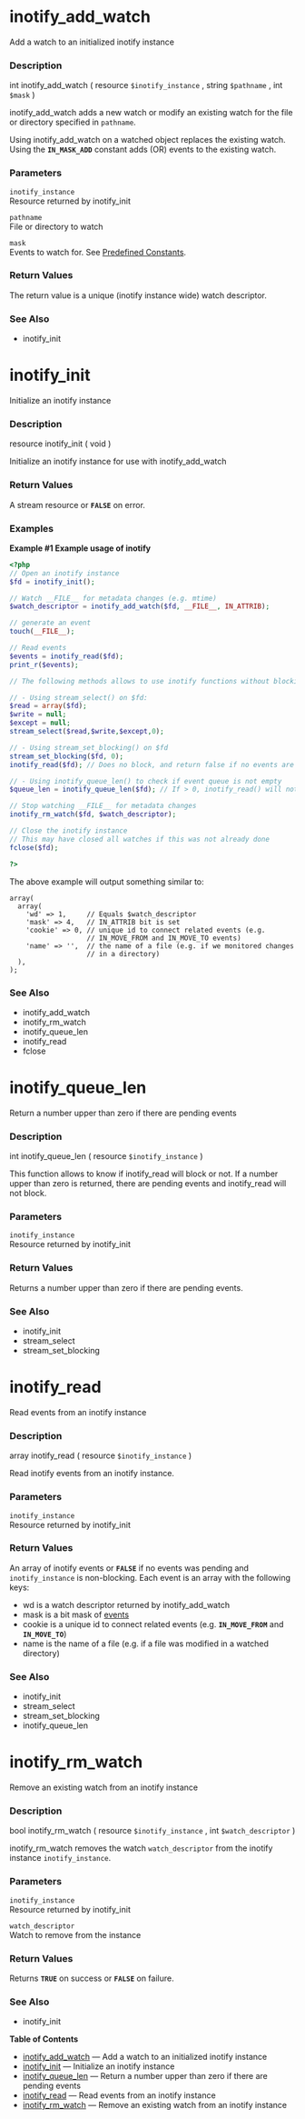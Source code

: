 inotify\_add\_watch
===================

Add a watch to an initialized inotify instance

### Description

<span class="type">int</span> <span
class="methodname">inotify\_add\_watch</span> ( <span
class="methodparam"><span class="type">resource</span>
`$inotify_instance`</span> , <span class="methodparam"><span
class="type">string</span> `$pathname`</span> , <span
class="methodparam"><span class="type">int</span> `$mask`</span> )

<span class="function">inotify\_add\_watch</span> adds a new watch or
modify an existing watch for the file or directory specified in
`pathname`.

Using <span class="function">inotify\_add\_watch</span> on a watched
object replaces the existing watch. Using the **`IN_MASK_ADD`** constant
adds (OR) events to the existing watch.

### Parameters

`inotify_instance`  
Resource returned by <span class="function">inotify\_init</span>

`pathname`  
File or directory to watch

`mask`  
Events to watch for. See
<a href="/inotify/constants.html" class="link">Predefined Constants</a>.

### Return Values

The return value is a unique (inotify instance wide) watch descriptor.

### See Also

-   <span class="function">inotify\_init</span>

inotify\_init
=============

Initialize an inotify instance

### Description

<span class="type">resource</span> <span
class="methodname">inotify\_init</span> ( <span
class="methodparam">void</span> )

Initialize an inotify instance for use with <span
class="function">inotify\_add\_watch</span>

### Return Values

A stream resource or **`FALSE`** on error.

### Examples

**Example \#1 Example usage of inotify**

``` php
<?php
// Open an inotify instance
$fd = inotify_init();

// Watch __FILE__ for metadata changes (e.g. mtime)
$watch_descriptor = inotify_add_watch($fd, __FILE__, IN_ATTRIB);

// generate an event
touch(__FILE__);

// Read events
$events = inotify_read($fd);
print_r($events);

// The following methods allows to use inotify functions without blocking on inotify_read():

// - Using stream_select() on $fd:
$read = array($fd);
$write = null;
$except = null;
stream_select($read,$write,$except,0);

// - Using stream_set_blocking() on $fd
stream_set_blocking($fd, 0);
inotify_read($fd); // Does no block, and return false if no events are pending

// - Using inotify_queue_len() to check if event queue is not empty
$queue_len = inotify_queue_len($fd); // If > 0, inotify_read() will not block

// Stop watching __FILE__ for metadata changes
inotify_rm_watch($fd, $watch_descriptor);

// Close the inotify instance
// This may have closed all watches if this was not already done
fclose($fd);

?>
```

The above example will output something similar to:

    array(
      array(
        'wd' => 1,     // Equals $watch_descriptor
        'mask' => 4,   // IN_ATTRIB bit is set
        'cookie' => 0, // unique id to connect related events (e.g. 
                       // IN_MOVE_FROM and IN_MOVE_TO events)
        'name' => '',  // the name of a file (e.g. if we monitored changes
                       // in a directory)
      ),
    );

### See Also

-   <span class="function">inotify\_add\_watch</span>
-   <span class="function">inotify\_rm\_watch</span>
-   <span class="function">inotify\_queue\_len</span>
-   <span class="function">inotify\_read</span>
-   <span class="function">fclose</span>

inotify\_queue\_len
===================

Return a number upper than zero if there are pending events

### Description

<span class="type">int</span> <span
class="methodname">inotify\_queue\_len</span> ( <span
class="methodparam"><span class="type">resource</span>
`$inotify_instance`</span> )

This function allows to know if <span
class="function">inotify\_read</span> will block or not. If a number
upper than zero is returned, there are pending events and <span
class="function">inotify\_read</span> will not block.

### Parameters

`inotify_instance`  
Resource returned by <span class="function">inotify\_init</span>

### Return Values

Returns a number upper than zero if there are pending events.

### See Also

-   <span class="function">inotify\_init</span>
-   <span class="function">stream\_select</span>
-   <span class="function">stream\_set\_blocking</span>

inotify\_read
=============

Read events from an inotify instance

### Description

<span class="type">array</span> <span
class="methodname">inotify\_read</span> ( <span
class="methodparam"><span class="type">resource</span>
`$inotify_instance`</span> )

Read inotify events from an inotify instance.

### Parameters

`inotify_instance`  
Resource returned by <span class="function">inotify\_init</span>

### Return Values

An array of inotify events or **`FALSE`** if no events was pending and
`inotify_instance` is non-blocking. Each event is an array with the
following keys:

-   wd is a watch descriptor returned by <span
    class="function">inotify\_add\_watch</span>
-   mask is a bit mask of
    <a href="/inotify/constants.html" class="link">events</a>
-   cookie is a unique id to connect related events (e.g.
    **`IN_MOVE_FROM`** and **`IN_MOVE_TO`**)
-   name is the name of a file (e.g. if a file was modified in a watched
    directory)

### See Also

-   <span class="function">inotify\_init</span>
-   <span class="function">stream\_select</span>
-   <span class="function">stream\_set\_blocking</span>
-   <span class="function">inotify\_queue\_len</span>

inotify\_rm\_watch
==================

Remove an existing watch from an inotify instance

### Description

<span class="type">bool</span> <span
class="methodname">inotify\_rm\_watch</span> ( <span
class="methodparam"><span class="type">resource</span>
`$inotify_instance`</span> , <span class="methodparam"><span
class="type">int</span> `$watch_descriptor`</span> )

<span class="function">inotify\_rm\_watch</span> removes the watch
`watch_descriptor` from the inotify instance `inotify_instance`.

### Parameters

`inotify_instance`  
Resource returned by <span class="function">inotify\_init</span>

`watch_descriptor`  
Watch to remove from the instance

### Return Values

Returns **`TRUE`** on success or **`FALSE`** on failure.

### See Also

-   <span class="function">inotify\_init</span>

**Table of Contents**

-   [inotify\_add\_watch](/ref/inotify.html#inotify_add_watch) — Add a
    watch to an initialized inotify instance
-   [inotify\_init](/ref/inotify.html#inotify_init) — Initialize an
    inotify instance
-   [inotify\_queue\_len](/ref/inotify.html#inotify_queue_len) — Return
    a number upper than zero if there are pending events
-   [inotify\_read](/ref/inotify.html#inotify_read) — Read events from
    an inotify instance
-   [inotify\_rm\_watch](/ref/inotify.html#inotify_rm_watch) — Remove an
    existing watch from an inotify instance
